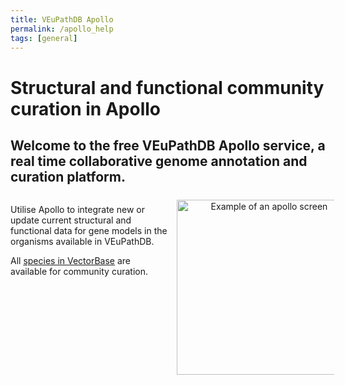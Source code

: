 ```yaml
---
title: VEuPathDB Apollo
permalink: /apollo_help
tags: [general]
---
```

<style>

div.apollo-layout {
  display: flex;
  justify-content: space-between;
}
div.apollo-layout>div {
  width: 50%;
}
div.apollo-layout img {
  width: 20em; 
  margin-top: .5em; 
  margin-left: 1em;  
}

</style>

<h1>Structural and functional community curation in Apollo</h1>

<div class="static-content">
  <h2>Welcome to the free VEuPathDB Apollo service, a real time collaborative genome annotation and curation platform.</h2>
  <div class="apollo-layout">
    <div>
      <p>
        Utilise Apollo to integrate new or update current structural and functional data for gene models in the organisms available in VEuPathDB.
      </p>
      <p>
        All <a href="/a/app/search/organism/GenomeDataTypes/result">species in VectorBase</a> are available for community curation.
      </p>
    </div>
    <div style="text-align: center;">
      <img src="{{ "/assets/images/views-in-mapveu.png" | absolute_url }}" alt="Example of an apollo screen" />      
    </div>
  </div>
</div>

